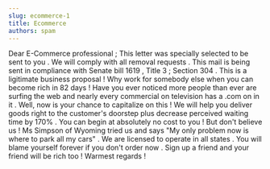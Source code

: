 ```yaml
---
slug: ecommerce-1
title: Ecommerce
authors: spam
---
```


Dear E-Commerce professional ; This letter was specially 
selected to be sent to you . We will comply with all 
removal requests . This mail is being sent in compliance 
with Senate bill 1619 , Title 3 ; Section 304 . This 
is a ligitimate business proposal ! Why work for somebody 
else when you can become rich in 82 days ! Have you 
ever noticed more people than ever are surfing the 
web and nearly every commercial on television has a 
.com on in it . Well, now is your chance to capitalize 
on this ! We will help you deliver goods right to the 
customer's doorstep plus decrease perceived waiting 
time by 170% . You can begin at absolutely no cost 
to you ! But don't believe us ! Ms Simpson of Wyoming 
tried us and says "My only problem now is where to 
park all my cars" . We are licensed to operate in all 
states . You will blame yourself forever if you don't 
order now . Sign up a friend and your friend will be 
rich too ! Warmest regards ! 
